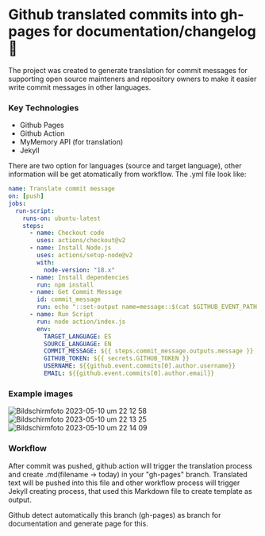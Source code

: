 # Github translated commits into gh-pages for documentation/changelog 📖

The project was created to generate translation for commit messages for supporting open source mainteners and repository owners 
to make it easier write commit messages in other languages.

### Key Technologies

- Github Pages
- Github Action
- MyMemory API (for translation)
- Jekyll

There are two option for languages (source and target language), other information will be get atomatically from workflow. 
The .yml file look like: 

``` yml
name: Translate commit message
on: [push]
jobs:
  run-script:
    runs-on: ubuntu-latest
    steps:
      - name: Checkout code
        uses: actions/checkout@v2
      - name: Install Node.js
        uses: actions/setup-node@v2
        with:
          node-version: "18.x"
      - name: Install dependencies
        run: npm install
      - name: Get Commit Message
        id: commit_message
        run: echo "::set-output name=message::$(cat $GITHUB_EVENT_PATH | jq -r '.commits[0].message')"
      - name: Run Script
        run: node action/index.js
        env:
          TARGET_LANGUAGE: ES
          SOURCE_LANGUAGE: EN
          COMMIT_MESSAGE: ${{ steps.commit_message.outputs.message }}
          GITHUB_TOKEN: ${{ secrets.GITHUB_TOKEN }}
          USERNAME: ${{github.event.commits[0].author.username}}
          EMAIL: ${{github.event.commits[0].author.email}}
```

### Example images
![Bildschirmfoto 2023-05-10 um 22 12 58](https://github.com/Yordaniss/documentation/assets/68282006/bc91829b-0318-443c-8c0c-265a0eef61c6)
![Bildschirmfoto 2023-05-10 um 22 13 25](https://github.com/Yordaniss/documentation/assets/68282006/ad79f6d6-4047-48ec-af82-04a3cc723c8e)
![Bildschirmfoto 2023-05-10 um 22 14 09](https://github.com/Yordaniss/documentation/assets/68282006/9d1b7451-4938-43d1-9298-b9517d0ef189)


### Workflow

After commit was pushed, github action will trigger the translation process and create .md(filename -> today) in your "gh-pages" branch.
Translated text will be pushed into this file and other workflow process will trigger Jekyll creating process, that used this Markdown file
to create template as output.

Github detect automatically this branch (gh-pages) as branch for documentation and generate page for this.
